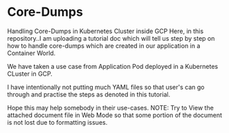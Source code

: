 # Core-Dumps
Handling Core-Dumps in Kubernetes Cluster inside GCP
Here, in this repository..I am uploading a tutorial doc which will tell us step by step on how to handle core-dumps 
which are created in our application in a Container World.

We have taken a use case from Application Pod deployed in a Kubernetes CLuster in GCP.

I have intentionally not putting much YAML files so that user's can go through and practise the steps as denoted in this tutorial.

Hope this may help somebody in their use-cases.
NOTE: Try to View the attached document file in Web Mode so that some portion of the document is not lost due to formatting issues.
